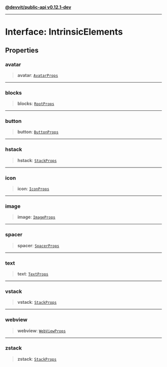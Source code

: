 [**@devvit/public-api v0.12.1-dev**](../../../../../../README.md)

---

# Interface: IntrinsicElements

## Properties

<a id="avatar"></a>

### avatar

> **avatar**: [`AvatarProps`](../type-aliases/AvatarProps.md)

---

<a id="blocks"></a>

### blocks

> **blocks**: [`RootProps`](../type-aliases/RootProps.md)

---

<a id="button"></a>

### button

> **button**: [`ButtonProps`](../type-aliases/ButtonProps.md)

---

<a id="hstack"></a>

### hstack

> **hstack**: [`StackProps`](../type-aliases/StackProps.md)

---

<a id="icon"></a>

### icon

> **icon**: [`IconProps`](../type-aliases/IconProps.md)

---

<a id="image"></a>

### image

> **image**: [`ImageProps`](../type-aliases/ImageProps.md)

---

<a id="spacer"></a>

### spacer

> **spacer**: [`SpacerProps`](../type-aliases/SpacerProps.md)

---

<a id="text"></a>

### text

> **text**: [`TextProps`](../type-aliases/TextProps.md)

---

<a id="vstack"></a>

### vstack

> **vstack**: [`StackProps`](../type-aliases/StackProps.md)

---

<a id="webview"></a>

### webview

> **webview**: [`WebViewProps`](../type-aliases/WebViewProps.md)

---

<a id="zstack"></a>

### zstack

> **zstack**: [`StackProps`](../type-aliases/StackProps.md)
